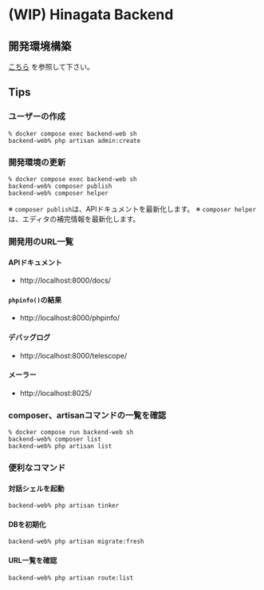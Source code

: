 # (WIP) Hinagata Backend

## 開発環境構築

[こちら](https://github.com/PaykeDeveloper/payke-hinagata/blob/main/README.md) を参照して下さい。

## Tips

### ユーザーの作成

```shell
% docker compose exec backend-web sh
backend-web% php artisan admin:create
```

### 開発環境の更新

```shell
% docker compose exec backend-web sh
backend-web% composer publish
backend-web% composer helper
```

※ `composer publish`は、APIドキュメントを最新化します。 ※ `composer helper`は、エディタの補完情報を最新化します。

### 開発用のURL一覧

#### APIドキュメント

- http://localhost:8000/docs/

#### `phpinfo()`の結果

- http://localhost:8000/phpinfo/

#### デバッグログ

- http://localhost:8000/telescope/

#### メーラー

- http://localhost:8025/

### composer、artisanコマンドの一覧を確認

```shell
% docker compose run backend-web sh
backend-web% composer list
backend-web% php artisan list
```

### 便利なコマンド

#### 対話シェルを起動

```shell
backend-web% php artisan tinker
```

#### DBを初期化

```shell
backend-web% php artisan migrate:fresh
```

#### URL一覧を確認

```shell
backend-web% php artisan route:list
```
